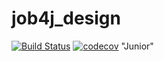 # job4j_design
[![Build Status](https://travis-ci.org/Siskinbird/job4j_design.svg?branch=main)](https://travis-ci.org/Siskinbird/job4j_design)
[![codecov](https://codecov.io/gh/Siskinbird/job4j_design/branch/main/graph/badge.svg)](https://codecov.io/gh/Siskinbird/job4j_design)
"Junior"